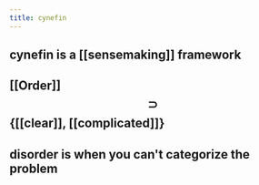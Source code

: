 ```yaml
---
title: cynefin
---
```


## cynefin is a [[sensemaking]] framework
## [[Order]] $$\supset$$ {[[clear]], [[complicated]]}
## disorder is when you can't categorize the problem
